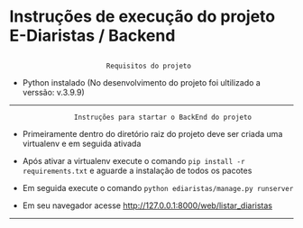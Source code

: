 #                 Instruções de execução do projeto E-Diaristas / Backend                   
##


                            Requisitos do projeto                     


*   Python instalado   (No desenvolvimento do projeto foi ultilizado a verssão:   v.3.9.9)


***




                
                    Instruções para startar o BackEnd do projeto

*   Primeiramente dentro do diretório raiz do projeto deve ser criada uma virtualenv
    e em seguida ativada
    
*   Após ativar a virtualenv execute o comando  `pip install -r requirements.txt`  e aguarde a instalação 
    de todos os pacotes
    
*   Em seguida execute o comando  `python ediaristas/manage.py runserver`

*   Em seu navegador acesse  http://127.0.0.1:8000/web/listar_diaristas

***



